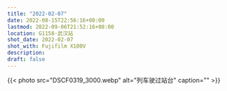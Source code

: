 ```yaml
---
title: "2022-02-07"
date: 2022-08-15T22:56:16+08:00
lastmod: 2022-09-06T21:52:16+08:00
location: G1158·武汉站
shot_date: 2022-02-07
shot_with: Fujifilm X100V
description: 
draft: false
---
```


{{< photo src="DSCF0319_3000.webp" alt="列车驶过站台" caption="" >}}
